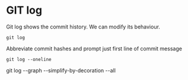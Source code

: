 # GIT log

Git log shows the commit history. We can modify its behaviour. 
```
git log
```

Abbreviate commit hashes and prompt just first line of commit message 
```
git log --oneline
``` 


git log --graph --simplify-by-decoration --all
